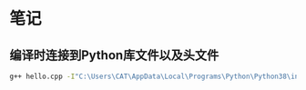 # 笔记

## 编译时连接到Python库文件以及头文件

```bash
g++ hello.cpp -I"C:\Users\CAT\AppData\Local\Programs\Python\Python38\include" "C:\Users\CAT\AppData\Local\Programs\Python\Python38\libs\python38.lib"
```
